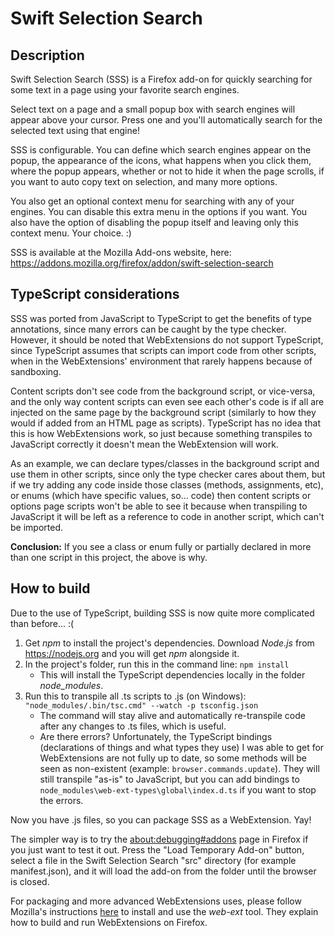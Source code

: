Swift Selection Search
=================

## Description

Swift Selection Search (SSS) is a Firefox add-on for quickly searching for some text in a page using your favorite search engines.

Select text on a page and a small popup box with search engines will appear above your cursor. Press one and you'll automatically search for the selected text using that engine!

SSS is configurable. You can define which search engines appear on the popup, the appearance of the icons, what happens when you click them, where the popup appears, whether or not to hide it when the page scrolls, if you want to auto copy text on selection, and many more options.

You also get an optional context menu for searching with any of your engines. You can disable this extra menu in the options if you want. You also have the option of disabling the popup itself and leaving only this context menu. Your choice. :)

SSS is available at the Mozilla Add-ons website, here:
https://addons.mozilla.org/firefox/addon/swift-selection-search

## TypeScript considerations

SSS was ported from JavaScript to TypeScript to get the benefits of type annotations, since many errors can be caught by the type checker. However, it should be noted that WebExtensions do not support TypeScript, since TypeScript assumes that scripts can import code from other scripts, when in the WebExtensions' environment that rarely happens because of sandboxing.

Content scripts don't see code from the background script, or vice-versa, and the only way content scripts can even see each other's code is if all are injected on the same page by the background script (similarly to how they would if added from an HTML page as scripts). TypeScript has no idea that this is how WebExtensions work, so just because something transpiles to JavaScript correctly it doesn't mean the WebExtension will work.

As an example, we can declare types/classes in the background script and use them in other scripts, since only the type checker cares about them, but if we try adding any code inside those classes (methods, assignments, etc), or enums (which have specific values, so... code) then content scripts or options page scripts won't be able to see it because when transpiling to JavaScript it will be left as a reference to code in another script, which can't be imported.

**Conclusion:** If you see a class or enum fully or partially declared in more than one script in this project, the above is why.

## How to build

Due to the use of TypeScript, building SSS is now quite more complicated than before... :(

1. Get *npm* to install the project's dependencies. Download *Node.js* from https://nodejs.org and you will get *npm* alongside it.
1. In the project's folder, run this in the command line: `npm install`
    - This will install the TypeScript dependencies locally in the folder *node_modules*.
1. Run this to transpile all .ts scripts to .js (on Windows): `"node_modules/.bin/tsc.cmd" --watch -p tsconfig.json`
    - The command will stay alive and automatically re-transpile code after any changes to .ts files, which is useful.
    - Are there errors? Unfortunately, the TypeScript bindings (declarations of things and what types they use) I was able to get for WebExtensions are not fully up to date, so some methods will be seen as non-existent (example: `browser.commands.update`). They will still transpile "as-is" to JavaScript, but you can add bindings to `node_modules\web-ext-types\global\index.d.ts` if you want to stop the errors.

Now you have .js files, so you can package SSS as a WebExtension. Yay!

The simpler way is to try the [about:debugging#addons](about:debugging#addons) page in Firefox if you just want to test it out. Press the "Load Temporary Add-on" button, select a file in the Swift Selection Search "src" directory (for example manifest.json), and it will load the add-on from the folder until the browser is closed.

For packaging and more advanced WebExtensions uses, please follow Mozilla's instructions [here](https://developer.mozilla.org/Add-ons/WebExtensions/Getting_started_with_web-ext) to install and use the *web-ext* tool. They explain how to build and run WebExtensions on Firefox.
